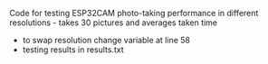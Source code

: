 Code for testing ESP32CAM photo-taking performance in different resolutions - takes 30 pictures and averages taken time
- to swap resolution change variable at line 58
- testing results in results.txt
